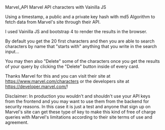 Marvel_API
Marvel API characters with Vainilla JS

Using a timestamp, a public and a private key hash with md5 Algorithm to fetch data from Marvel's site through their API.

I used Vainilla JS and bootstrap 4 to render the results in the browser.

By default you get the 20 first characters and then you are able to search characters by name that "starts with" anything that you write in the search input...

You may then also "Delete" some of the characters once you get the results of your query by clicking the "Delete" button inside of every card.

Thanks Marvel for this and you can visit their site at https://www.marvel.com/characters or the developers site at https://developer.marvel.com/!

Disclaimer: In production you wouldn't and shouldn't use your API keys from the frontend and you may want to use them from the backend for security reasons. In this case it is just a test and anyone that sign up on Marvel's site can get these type of key to make this kind of free of charge queries with Marvel's limitations according to their site terms of use and agreement.

